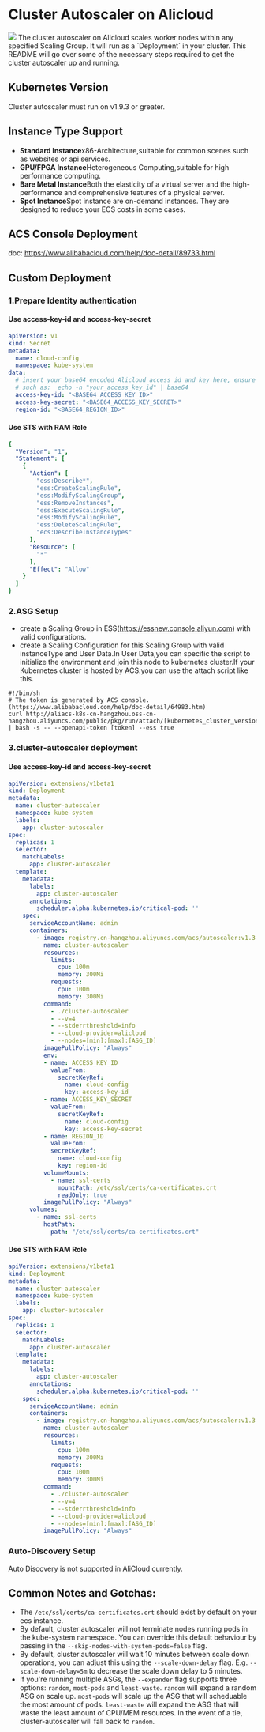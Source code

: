 # Cluster Autoscaler on Alicloud
<img src="acs.png"/>
The cluster autoscaler on Alicloud scales worker nodes within any specified Scaling Group. It will run as a `Deployment` in your cluster. This README will go over some of the necessary steps required to get the cluster autoscaler up and running.

## Kubernetes Version
Cluster autoscaler must run on v1.9.3 or greater.

## Instance Type Support
- **Standard Instance**x86-Architecture,suitable for common scenes such as websites or api services.
- **GPU/FPGA Instance**Heterogeneous Computing,suitable for high performance computing.
- **Bare Metal Instance**Both the elasticity of a virtual server and the high-performance and comprehensive features of a physical server.
- **Spot Instance**Spot instance are on-demand instances. They are designed to reduce your ECS costs in some cases.

## ACS Console Deployment
doc: https://www.alibabacloud.com/help/doc-detail/89733.html

## Custom Deployment
### 1.Prepare Identity authentication
#### Use access-key-id and access-key-secret
```yaml
apiVersion: v1
kind: Secret
metadata:
  name: cloud-config
  namespace: kube-system
data:
  # insert your base64 encoded Alicloud access id and key here, ensure there's no trailing newline:
  # such as:  echo -n "your_access_key_id" | base64
  access-key-id: "<BASE64_ACCESS_KEY_ID>"
  access-key-secret: "<BASE64_ACCESS_KEY_SECRET>"
  region-id: "<BASE64_REGION_ID>"
```
#### Use STS with RAM Role
```yaml 
{
  "Version": "1",
  "Statement": [
    {
      "Action": [
        "ess:Describe*",
        "ess:CreateScalingRule",
        "ess:ModifyScalingGroup",
        "ess:RemoveInstances",
        "ess:ExecuteScalingRule",
        "ess:ModifyScalingRule",
        "ess:DeleteScalingRule",
        "ecs:DescribeInstanceTypes"
      ],
      "Resource": [
        "*"
      ],
      "Effect": "Allow"
    }
  ]
}
```

### 2.ASG Setup
* create a Scaling Group in ESS(https://essnew.console.aliyun.com) with valid configurations.
* create a Scaling Configuration for this Scaling Group with valid instanceType and User Data.In User Data,you can specific the script to initialize the environment and join this node to kubernetes cluster.If your Kubernetes cluster is hosted by ACS.you can use the attach script like this.
```shell
#!/bin/sh
# The token is generated by ACS console. (https://www.alibabacloud.com/help/doc-detail/64983.htm)
curl http://aliacs-k8s-cn-hangzhou.oss-cn-hangzhou.aliyuncs.com/public/pkg/run/attach/[kubernetes_cluster_version]/attach_node.sh | bash -s -- --openapi-token [token] --ess true 
```


### 3.cluster-autoscaler deployment

#### Use access-key-id and access-key-secret
```yaml
apiVersion: extensions/v1beta1
kind: Deployment
metadata:
  name: cluster-autoscaler
  namespace: kube-system
  labels:
    app: cluster-autoscaler
spec:
  replicas: 1
  selector:
    matchLabels:
      app: cluster-autoscaler
  template:
    metadata:
      labels:
        app: cluster-autoscaler
      annotations:
        scheduler.alpha.kubernetes.io/critical-pod: ''
    spec:
      serviceAccountName: admin
      containers:
        - image: registry.cn-hangzhou.aliyuncs.com/acs/autoscaler:v1.3.1
          name: cluster-autoscaler
          resources:
            limits:
              cpu: 100m
              memory: 300Mi
            requests:
              cpu: 100m
              memory: 300Mi
          command:
            - ./cluster-autoscaler
            - --v=4
            - --stderrthreshold=info
            - --cloud-provider=alicloud
            - --nodes=[min]:[max]:[ASG_ID]
          imagePullPolicy: "Always"
          env:
          - name: ACCESS_KEY_ID
            valueFrom:
              secretKeyRef:
                name: cloud-config
                key: access-key-id
          - name: ACCESS_KEY_SECRET
            valueFrom:
              secretKeyRef:
                name: cloud-config
                key: access-key-secret
          - name: REGION_ID
            valueFrom:
            secretKeyRef:
              name: cloud-config
              key: region-id
          volumeMounts:
            - name: ssl-certs
              mountPath: /etc/ssl/certs/ca-certificates.crt
              readOnly: true
          imagePullPolicy: "Always"
      volumes:
        - name: ssl-certs
          hostPath:
            path: "/etc/ssl/certs/ca-certificates.crt"
```

#### Use STS with RAM Role

```yaml
apiVersion: extensions/v1beta1
kind: Deployment
metadata:
  name: cluster-autoscaler
  namespace: kube-system
  labels:
    app: cluster-autoscaler
spec:
  replicas: 1
  selector:
    matchLabels:
      app: cluster-autoscaler
  template:
    metadata:
      labels:
        app: cluster-autoscaler
      annotations:
        scheduler.alpha.kubernetes.io/critical-pod: ''
    spec:
      serviceAccountName: admin
      containers:
        - image: registry.cn-hangzhou.aliyuncs.com/acs/autoscaler:v1.3.1
          name: cluster-autoscaler
          resources:
            limits:
              cpu: 100m
              memory: 300Mi
            requests:
              cpu: 100m
              memory: 300Mi
          command:
            - ./cluster-autoscaler
            - --v=4
            - --stderrthreshold=info
            - --cloud-provider=alicloud
            - --nodes=[min]:[max]:[ASG_ID]
          imagePullPolicy: "Always"
```

### Auto-Discovery Setup
Auto Discovery is not supported in AliCloud currently.

## Common Notes and Gotchas:
- The `/etc/ssl/certs/ca-certificates.crt` should exist by default on your ecs instance.
- By default, cluster autoscaler will not terminate nodes running pods in the kube-system namespace. You can override this default behaviour by passing in the `--skip-nodes-with-system-pods=false` flag.
- By default, cluster autoscaler will wait 10 minutes between scale down operations, you can adjust this using the `--scale-down-delay` flag. E.g. `--scale-down-delay=5m` to decrease the scale down delay to 5 minutes.
- If you're running multiple ASGs, the `--expander` flag supports three options: `random`, `most-pods` and `least-waste`. `random` will expand a random ASG on scale up. `most-pods` will scale up the ASG that will scheduable the most amount of pods. `least-waste` will expand the ASG that will waste the least amount of CPU/MEM resources. In the event of a tie, cluster-autoscaler will fall back to `random`.
